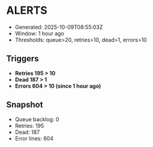 # ALERTS

- Generated: 2025-10-09T08:55:03Z
- Window: 1 hour ago
- Thresholds: queue>20, retries>10, dead>1, errors>10

## Triggers
- **Retries 195 > 10**
- **Dead 187 > 1**
- **Errors 604 > 10 (since 1 hour ago)**

## Snapshot
- Queue backlog: 0
- Retries: 195
- Dead: 187
- Error lines: 604

